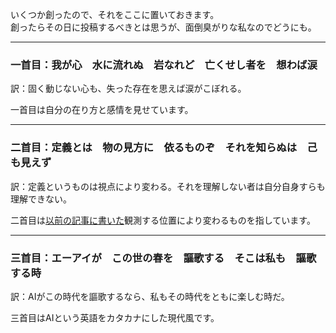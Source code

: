 いくつか創ったので、それをここに置いておきます。  
創ったらその日に投稿するべきとは思うが、面倒臭がりな私なのでどうにも。  

---

  

### 一首目：我が心　水に流れぬ　岩なれど　亡くせし者を　想わば涙

訳：固く動じない心も、失った存在を思えば涙がこぼれる。

  

一首目は自分の在り方と感情を見せています。

---

  

### 二首目：定義とは　物の見方に　依るものぞ　それを知らぬは　己も見えず

訳：定義というものは視点により変わる。それを理解しない者は自分自身すらも理解できない。

  

二首目は[以前の記事に書いた](https://note.com/fix2000/n/n49115111b81b)観測する位置により変わるものを指しています。

---

  

### 三首目：エーアイが　この世の春を　謳歌する　そこは私も　謳歌する時

訳：AIがこの時代を謳歌するなら、私もその時代をともに楽しむ時だ。

  

三首目はAIという英語をカタカナにした現代風です。